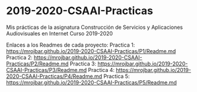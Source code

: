 # 2019-2020-CSAAI-Practicas
Mis prácticas de la asignatura Construcción de Servicios y Aplicaciones Audiovisuales en Internet
Curso 2019-2020  

Enlaces a los Readmes de cada proyecto:
Practica 1:
https://mrojbar.github.io/2019-2020-CSAAI-Practicas/P1/Readme.md
Practica 2:
https://mrojbar.github.io/2019-2020-CSAAI-Practicas/P2/Readme.md
Practica 3:
https://mrojbar.github.io/2019-2020-CSAAI-Practicas/P3/Readme.md
Practica 4:
https://mrojbar.github.io/2019-2020-CSAAI-Practicas/P4/Readme.md
Practica 5:
https://mrojbar.github.io/2019-2020-CSAAI-Practicas/P5/Readme.md
